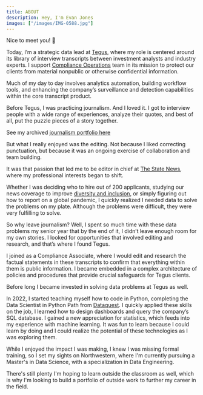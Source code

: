 ```yaml
---
title: ABOUT
description: Hey, I'm Evan Jones
images: ["/images/IMG-0588.jpg"]
---
```


Nice to meet you! :wave:

Today, I’m a strategic data lead at [Tegus](https://www.tegus.com/), where my role is centered around its library of interview transcripts between investment analysts and industry experts. I support [Compliance Operations](https://www.tegus.com/compliance) team in its mission to protect our clients from material nonpublic or otherwise confidential information. 

Much of my day to day involves analytics automation, building workflow tools, and enhancing the company’s surveillance and detection capabilities within the core transcript product.

Before Tegus, I was practicing journalism. And I loved it. I got to interview people with a wide range of experiences, analyze their quotes, and best of all, put the puzzle pieces of a story together.

See my archived [journalism portfolio here](https://e77jones.wixsite.com/journalism-archive)

But what I really enjoyed was the editing. Not because I liked correcting punctuation, but because it was an ongoing exercise of collaboration and team building. 

It was that passion that led me to be editor in chief at [The State News](https://statenews.com/), where my professional interests began to shift.  

Whether I was deciding who to hire out of 200 applicants, studying our news coverage to improve [diversity and inclusion](https://statenews.com/article/2021/04/2021-spring-diversity-report?ct=content_open&cv=cbox_latest), or simply figuring out how to report on a global pandemic, I quickly realized I needed data to solve the problems on my plate. Although the problems were difficult, they were very fulfilling to solve. 

So why leave journalism? Well, I spent so much time with these data problems my senior year that by the end of it, I didn’t leave enough room for my own stories. I looked for opportunities that involved editing and research, and that’s where I found Tegus.

I joined as a Compliance Associate, where I would edit and research the factual statements in these transcripts to confirm that everything within them is public information. I became embedded in a complex architecture of policies and procedures that provide crucial safeguards for Tegus clients.

Before long I became invested in solving data problems at Tegus as well. 

In 2022, I started teaching myself how to code in Python, completing the Data Scientist in Python Path from [Dataquest](https://www.dataquest.io/path/data-scientist/). I quickly applied these skills on the job, I learned how to design dashboards and query the company’s SQL database. I gained a new appreciation for statistics, which feeds into my experience with machine learning. It was fun to learn because I could learn by doing and I could realize the potential of these technologies as I was exploring them.

While I enjoyed the impact I was making, I knew I was missing formal training, so I set my sights on Northwestern, where I'm currently pursuing a Master's in Data Science, with a specialization in Data Engineering.

There's still plenty I'm hoping to learn outside the classroom as well, which is why I'm looking to build a portfolio of outside work to further my career in the field. 
